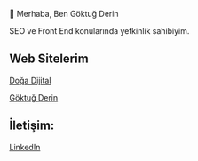  👋 Merhaba, Ben Göktuğ Derin

 SEO ve Front End konularında yetkinlik sahibiyim. 
 
<h2> Web Sitelerim </h2>
<a href="https://www.dogadijital.com/">Doğa Dijital</a>

<a href="https://www.goktugderin.com/">Göktuğ Derin</a> 

<h2> İletişim: </h2>
<a href="https://www.linkedin.com/in/goktugderin/">LinkedIn</a> 
